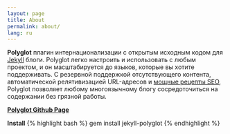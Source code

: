 ```yaml
---
layout: page
title: About
permalink: about/
lang: ru
---
```

<p class="message">
  <b>Polyglot</b> плагин интернационализации с открытым исходным кодом для <a href="http://jekyllrb.com">Jekyll</a> блоги. Polyglot легко настроить и использовать с любым проектом, и он масштабируется до языков, которые вы хотите поддерживать. С резервной поддержкой отсутствующего контента, автоматической релятивизацией URL-адресов и <a href="{{site.baseurl}}/seo/">мощные рецепты SEO</a>, Polyglot позволяет любому многоязычному блогу сосредоточиться на содержании без грязной работы.
</p>

[**Polyglot Github Page**](https://github.com/untra/polyglot)

**Install**
{% highlight bash %}
gem install jekyll-polyglot
{% endhighlight %}
